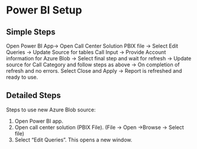 # Power BI Setup

## Simple Steps
Open Power BI App-> Open Call Center Solution PBIX file -> Select Edit Queries -> Update Source for tables Call Input -> Provide Account information for Azure Blob -> Select final step and wait for refresh -> Update source for Call Category and follow steps as above -> On completion of refresh and no errors. Select Close and Apply -> Report is refreshed and ready to use.

## Detailed Steps

Steps to use new Azure Blob source:

1.    Open Power BI app.
2.    Open call center solution (PBIX File). (File -> Open ->Browse -> Select file)
3.    Select “Edit Queries”. This opens a new window.
